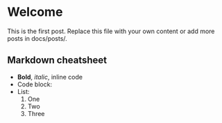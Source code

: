﻿# Welcome

This is the first post. Replace this file with your own content or add more posts in docs/posts/.

## Markdown cheatsheet

- **Bold**, *italic*, inline code
- Code block:
- List:
  1. One
  2. Two
  3. Three
